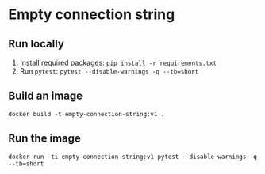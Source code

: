 # Empty connection string

## Run locally

1. Install required packages: `pip install -r requirements.txt`
2. Run `pytest`: `pytest --disable-warnings -q --tb=short`

## Build an image

`docker build -t empty-connection-string:v1 .`

## Run the image

`docker run -ti empty-connection-string:v1 pytest --disable-warnings -q --tb=short`
